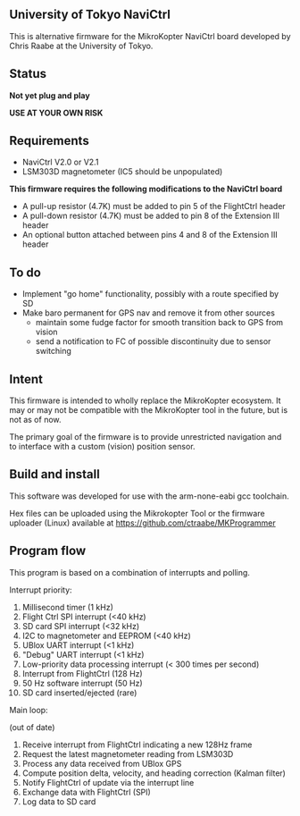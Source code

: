 University of Tokyo NaviCtrl
--

This is alternative firmware for the MikroKopter NaviCtrl board developed by Chris Raabe at the University of Tokyo.

Status
--

**Not yet plug and play**

**USE AT YOUR OWN RISK**

Requirements
--

* NaviCtrl V2.0 or V2.1
* LSM303D magnetometer (IC5 should be unpopulated)

**This firmware requires the following modifications to the NaviCtrl board**

* A pull-up resistor (4.7K) must be added to pin 5 of the FlightCtrl header
* A pull-down resistor (4.7K) must be added to pin 8 of the Extension III header
* An optional button attached between pins 4 and 8 of the Extension III header

To do
--

- Implement "go home" functionality, possibly with a route specified by SD
- Make baro permanent for GPS nav and remove it from other sources
  - maintain some fudge factor for smooth transition back to GPS from vision
  - send a notification to FC of possible discontinuity due to sensor switching

Intent
--

This firmware is intended to wholly replace the MikroKopter ecosystem. It may or may not be compatible with the MikroKopter tool in the future, but is not as of now.

The primary goal of the firmware is to provide unrestricted navigation and to interface with a custom (vision) position sensor.

Build and install
--

This software was developed for use with the arm-none-eabi gcc toolchain.

Hex files can be uploaded using the Mikrokopter Tool or the firmware uploader (Linux) available at https://github.com/ctraabe/MKProgrammer

Program flow
--

This program is based on a combination of interrupts and polling.

Interrupt priority:

1. Millisecond timer (1 kHz)
2. Flight Ctrl SPI interrupt (<40 kHz)
3. SD card SPI interrupt (<32 kHz)
4. I2C to magnetometer and EEPROM (<40 kHz)
5. UBlox UART interrupt (<1 kHz)
6. "Debug" UART interrupt (<1 kHz)
7. Low-priority data processing interrupt (< 300 times per second)
8. Interrupt from FlightCtrl (128 Hz)
9. 50 Hz software interrupt (50 Hz)
10. SD card inserted/ejected (rare)

Main loop:

(out of date)
1. Receive interrupt from FlightCtrl indicating a new 128Hz frame
2. Request the latest magnetometer reading from LSM303D
3. Process any data received from UBlox GPS
4. Compute position delta, velocity, and heading correction (Kalman filter)
5. Notify FlightCtrl of update via the interrupt line
6. Exchange data with FlightCtrl (SPI)
7. Log data to SD card
